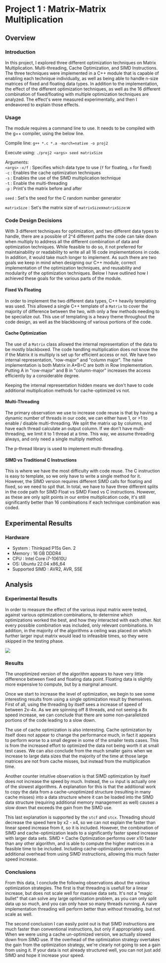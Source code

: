 # Project 1 : Matrix-Matrix Multiplication

## Overview
### Introduction
In this project, I explored three different optimization techniques on Matrix Multiplication. Multi-threading, Cache Optimization, and SIMD Instructions. The three techniques were implemented in a C++ module that is capable of enabling each technique individually, as well as being able to handle n-size matrices of fixed and floating data types. In addition to the implementation, the effect of the different optimization techniques, as well as the 16 different combination of fixed/floating with multiple optimization techniques are analyzed. The effect's were measured experimentally, and then I endeavored to explain those effects.

### Usage

The module requires a command line to use. It needs to be compiled with the g++ compiler, using the below line.

Compile line:
```g++ *.c *.a -march=native -o proj2```

Execute using:
```./proj2 <args> seed matrixSize```

Arguments: <br>
`<args>`
`-x/f` : Specifies which data type to use (`f` for floating, `x` for fixed) <br>
`-c` : Enables the cache optimization techniques <br>
`-s` : Enables the use of the SIMD multiplication technique <br>
`-t` : Enable the multi-threading <br>
`-p` : Print's the matrix before and after <br>

`seed` : Set's the seed for the C random number generator <br>

`matrixSize` : Set's the matrix size of `matrixSize`x`matrixSize`:w <br>


### Code Design Decisions
With 3 different techniques for optimization, and two different data types to handle, there are a possible of 2^4 different paths the code can take down when multiply to address all the different combination of data and optimization techniques. While feasible to do so, it not preferred for maintainability or readability to write all all 16 code implementations in code. In addition, it would take much longer to implement. As such there are two goals we keep in mind when designing our C++ module, correct implementation of the optimization techniques, and reusability and modularity of the optimization techniques. Below I have outlined how I achieved these goals for the various parts of the module.

#### Fixed Vs Floating
In order to implement the two different data types, C++ heavily templating was used. This allowed a single C++ template of a `Matrix` to cover the majority of difference between the two, with only a few methods needing to be specialize out. This use of templating is a heavy theme throughout the code design, as well as the blackboxing of various portions of the code.

#### Cache Optimization
The use of a `Matrix` class allowed the internal representation of the data to be mostly blackboxed. The code handling multiplication does not know the if the Matrix it is multiply is set up for efficient access or not. We have two internal representation, "row-major" and "column major". The naive implementation is both Matrix in A*B=C are both in Row Implementation. Putting A in "row-major" and B in "column-major" increases the access efficiently by a considerable degree.

Keeping the internal representation hidden means we don't have to code additional multiplication methods for cache-optimized vs not.

#### Multi-Threading
The primary observation we use to increase code reuse is that by having a dynamic number of threads in our code, we can either have 1, or >1 to enable / disable multi-threading. We split the matrix up by columns, and have each thread calculate an output column. If we don't have multi-threading, we limit it to 1 thread at a time. This way, we assume threading always, and only need a single multiply method.

The p-thread library is used to implement multi-threading.

#### SIMD vs Traditional C Instructions
This is where we have the most difficulty with code reuse. The C instruction is easy to template, so we only have to write a single method for it. However, the SIMD version requires different SIMD calls for floating and fixed, so we need to spit that. In total, we have to have three different splits in the code path for SIMD Float vs SIMD Fixed vs C instructions. However, as these are only split points in our entire multiplication code, it's still significantly better than 16 combinations if each technique combination was coded.

## Experimental Results

### Hardware
* System : Thinkpad P15s Gen. 2
* Memory : 16 GB DDDR4
* CPU : Intel Core i7-10610U
* OS: Ubuntu 22.04 x86_64
* Supported SIMD : AVR2, AVR, SSE

## Analysis 

### Experimental Results
In order to measure the effect of the various input matrix were tested, against various optimization combinations, to determine which optimizations worked the best, and how they interacted with each other. Not every possible combination was included, only relevant combinations. In addition, in the majority of the algorithms a ceiling was placed on which further larger input matrix would lead to infeasible times, so they were skipped in the testing phase.

![](chart.png)

### Results

The unoptimized version of the algorithm appears to have very little difference between fixed and floating data point. Floating data is slightly more expensive to compute, but by a marginal amount. 

Once we start to increase the level of optimization, we begin to see some interesting results from using a single optimization result by themselves. First of all, using the threading by itself sees a increase of speed of between 2x-4x. As we are spinning off 8 threads, and not seeing a 8x speed increase, we can conclude that there are some non-parallelized portions of the code leading to a slow down. 

The use of cache optimization is also interesting. Cache optimization by itself does not appear to change the performance much, in fact it appears to perform worse to a small degree in some of the smaller tests cases. This is from the increased effort to optimized the data not being worth it at small test cases. We can also conclude from the much smaller gains when we increase to large data sizes that the majority of the time at those large matrices are not from cache misses, but instead from the multiplication time.

Another counter intuitive observation is that SIMD optimization by itself does not increase the speed by much. Instead, the `sx` input is actually one of the slowest algorithms. A explanation for this is that the additional work to copy the data from a cache-unoptimized structure (resulting in many cache misses) into a data structure where it can be loaded into the SIMD data structure (requiring additional memory management as well) causes a slow down that exceeds the gain from the SIMD use.

This last explanation is supported by the `stcf` and `stcx`. Threading should decrease the speed here by x2 - x4, so we can not explain the faster than linear speed increase from it, so it is included. However, the combination of SIMD and cache-optimization leads to a significantly faster speed increase with larger data sets. SIMD + Cache Optimization performs over x10 faster than any other algorithm, and is able to compute the higher matrices in a feasible time to be included. Including cache-optimization prevents additional overhead from using SIMD instructions, allowing this much faster speed increase.

### Conclusions
From this data, I conclude the following observations about the various optimization strategies. The first is that threading is usefull for a linear increase, but does not scale well for massive data sets. It's not a "magic bullet" that can solve any large optimization problem, as you can only split data up so much, and you can only have so many threads running. A naive implementation threading will perform better than without threading, but not scale as well.

The second conclusion I can easily point out is that SIMD instructions are much faster than conventional instructions, but only if appropriately used. When we were using a cache un-optimized version, we actually slowed down from SIMD use. If the overhead of the optimization strategy overtakes the gain from the optimization strategy, we're clearly not going to see a gain from using it. If your data is not already structured well, you can not just add SIMD and hope it increase your speed.
